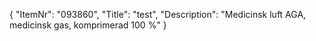 {
  "ItemNr": "093860",
  "Title": "test",
  "Description": "Medicinsk luft AGA, medicinsk gas, komprimerad 100 %"
}